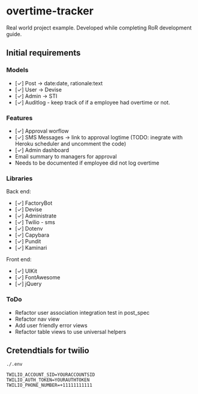 # overtime-tracker

Real world project example. Developed while completing RoR development guide.

## Initial requirements

### Models

- [✓] Post -> date:date, rationale:text
- [✓] User -> Devise
- [✓] Admin -> STI
- [✓] Auditlog - keep track of if a employee had overtime or not.

### Features

- [✓] Approval worflow
- [✓] SMS Messages -> link to approval logtime (TODO: inegrate with Heroku scheduler and uncomment the code)
- [✓] Admin dashboard
- Email summary to managers for approval
- Needs to be documented if employee did not log overtime

### Libraries

Back end:
- [✓] FactoryBot
- [✓] Devise
- [✓] Administrate
- [✓] Twilio - sms
- [✓] Dotenv
- [✓] Capybara
- [✓] Pundit
- [✓] Kaminari

Front end:
- [✓] UIKit
- [✓] FontAwesome
- [✓] jQuery

### ToDo

- Refactor user association integration test in post_spec
- Refactor nav view
- Add user friendly error views
- Refactor table views to use universal helpers

## Cretendtials for twilio

`./.env`
```
TWILIO_ACCOUNT_SID=YOURACCOUNTSID
TWILIO_AUTH_TOKEN=YOURAUTHTOKEN
TWILIO_PHONE_NUMBER=+11111111111
```
